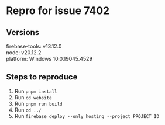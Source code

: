# Repro for issue 7402

## Versions

firebase-tools: v13.12.0<br>
node: v20.12.2<br>
platform: Windows 10.0.19045.4529

## Steps to reproduce

1. Run `pnpm install`
1. Run `cd website`
1. Run `pnpm run build`
1. Run `cd ../`
1. Run `firebase deploy --only hosting --project PROJECT_ID`
